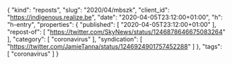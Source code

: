{
  "kind": "reposts",
  "slug": "2020/04/mbszk",
  "client_id": "https://indigenous.realize.be",
  "date": "2020-04-05T23:12:00+01:00",
  "h": "h-entry",
  "properties": {
    "published": [
      "2020-04-05T23:12:00+01:00"
    ],
    "repost-of": [
      "https://twitter.com/SkyNews/status/1246878646675083264"
    ],
    "category": [
      "coronavirus"
    ],
    "syndication": [
      "https://twitter.com/JamieTanna/status/1246924901757452288"
    ]
  },
  "tags": [
    "coronavirus"
  ]
}
